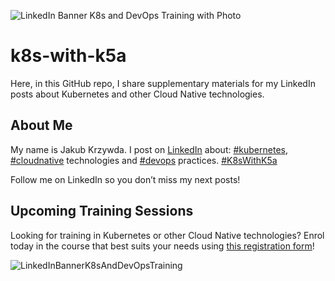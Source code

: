 ![LinkedIn Banner K8s and DevOps Training with Photo](https://github.com/jakubkrzywda/k8s-with-k5a/assets/7603614/4c61854a-5bf4-4754-9d4f-456ee9561d9c)

# k8s-with-k5a

Here, in this GitHub repo, I share supplementary materials for my LinkedIn posts about Kubernetes and other Cloud Native technologies.

## About Me

My name is Jakub Krzywda. I post on [LinkedIn](https://www.linkedin.com/in/jakubkrzywda/) about: [#kubernetes](https://www.linkedin.com/feed/hashtag/?keywords=kubernetes), [#cloudnative](https://www.linkedin.com/feed/hashtag/?keywords=cloudnative) technologies and [#devops](https://www.linkedin.com/feed/hashtag/?keywords=devops) practices. [#K8sWithK5a](https://www.linkedin.com/feed/hashtag/?keywords=k8swithk5a)

Follow me on LinkedIn so you don’t miss my next posts!

## Upcoming Training Sessions

Looking for training in Kubernetes or other Cloud Native technologies?
Enrol today in the course that best suits your needs using [this registration form](https://elastisys.com/training-register/)!

![LinkedInBannerK8sAndDevOpsTraining](https://github.com/jakubkrzywda/k8s-with-k5a/assets/7603614/0e9f9348-3db6-426e-910c-e44ade0008f5)
